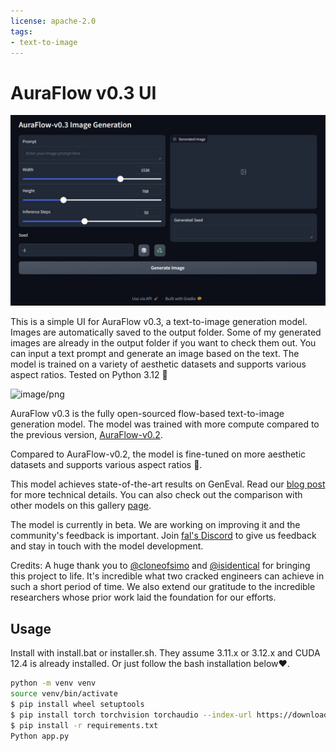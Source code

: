 ```yaml
---
license: apache-2.0
tags:
- text-to-image
---
```

# AuraFlow v0.3 UI

![image/png](output/images/UI.jpg)

This is a simple UI for AuraFlow v0.3, a text-to-image generation model. Images are automatically saved to the output folder. Some of my generated images are already in the output folder if you want to check them out. You can input a text prompt and generate an image based on the text. The model is trained on a variety of aesthetic datasets and supports various aspect ratios. Tested on Python 3.12 🎉

![image/png](output/images/BcH5xyGCGNnkmPC-OPS9z.png)


AuraFlow v0.3 is the fully open-sourced flow-based text-to-image generation model. The model was trained with more compute compared to the previous version, [AuraFlow-v0.2](https://huggingface.co/fal/AuraFlow-v0.2).

Compared to AuraFlow-v0.2, the model is fine-tuned on more aesthetic datasets and supports various aspect ratios 🎂.

This model achieves state-of-the-art results on GenEval. Read our [blog post](https://blog.fal.ai/auraflow/) for more technical details. You can also check out the comparison with other models on this gallery [page](https://cloneofsimo.github.io/compare_aura_sd3/).

The model is currently in beta. We are working on improving it and the community's feedback is important.
Join [fal's Discord](https://discord.gg/fal-ai) to give us feedback and stay in touch with the model development.

Credits: A huge thank you to [@cloneofsimo](https://twitter.com/cloneofsimo) and [@isidentical](https://twitter.com/isidentical) for bringing this project to life. It's incredible what two cracked engineers can achieve in
such a short period of time. We also extend our gratitude to the incredible researchers whose prior work laid the foundation for our efforts.

## Usage
Install with install.bat or installer.sh. They assume 3.11.x or 3.12.x and CUDA 12.4 is already installed. Or just follow the bash installation below❤️.

```bash
python -m venv venv
source venv/bin/activate
$ pip install wheel setuptools
$ pip install torch torchvision torchaudio --index-url https://download.pytorch.org/whl/cu124
$ pip install -r requirements.txt
Python app.py
```